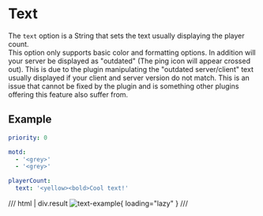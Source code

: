 # Text

The `text` option is a String that sets the text usually displaying the player count.  
This option only supports basic color and formatting options. In addition will your server be displayed as "outdated" (The ping icon will appear crossed out). This is due to the plugin manipulating the "outdated server/client" text usually displayed if your client and server version do not match. This is an issue that cannot be fixed by the plugin and is something other plugins offering this feature also suffer from.

## Example

```yaml
priority: 0

motd:
  - '<grey>'
  - '<grey>'

playerCount:
  text: '<yellow><bold>Cool text!'
```
/// html | div.result
![text-example](../../../assets/images/examples/text-example.jpg){ loading="lazy" }
///